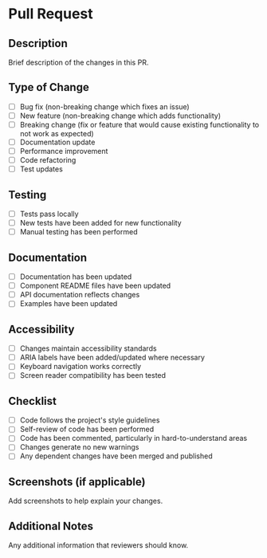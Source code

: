 # Pull Request

## Description
Brief description of the changes in this PR.

## Type of Change
- [ ] Bug fix (non-breaking change which fixes an issue)
- [ ] New feature (non-breaking change which adds functionality)
- [ ] Breaking change (fix or feature that would cause existing functionality to not work as expected)
- [ ] Documentation update
- [ ] Performance improvement
- [ ] Code refactoring
- [ ] Test updates

## Testing
- [ ] Tests pass locally
- [ ] New tests have been added for new functionality
- [ ] Manual testing has been performed

## Documentation
- [ ] Documentation has been updated
- [ ] Component README files have been updated
- [ ] API documentation reflects changes
- [ ] Examples have been updated

## Accessibility
- [ ] Changes maintain accessibility standards
- [ ] ARIA labels have been added/updated where necessary
- [ ] Keyboard navigation works correctly
- [ ] Screen reader compatibility has been tested

## Checklist
- [ ] Code follows the project's style guidelines
- [ ] Self-review of code has been performed
- [ ] Code has been commented, particularly in hard-to-understand areas
- [ ] Changes generate no new warnings
- [ ] Any dependent changes have been merged and published

## Screenshots (if applicable)
Add screenshots to help explain your changes.

## Additional Notes
Any additional information that reviewers should know.